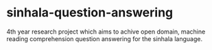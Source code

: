 # sinhala-question-answering
4th year research project which aims to achive open domain, machine reading comprehension question answering for the sinhala language.
